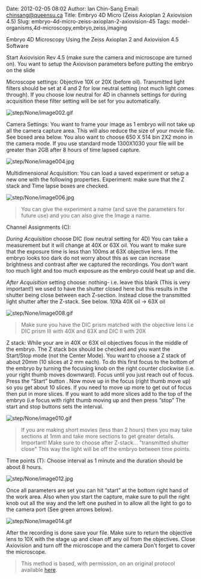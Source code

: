 Date: 2012-02-05 08:02
Author: Ian Chin-Sang
Email: chinsang@queensu.ca
Title: Embryo 4D Micro (Zeiss Axioplan 2 Axiovision 4.5)
Slug: embryo-4d-micro-zeiss-axioplan-2-axiovision-45
Tags: model-organisms,4d-microscopy,embryo,zeiss,imaging

Embryo 4D Microscopy Using the Zeiss Axioplan 2 and Axiovision 4.5 Software









Start Axiovision Rev 4.5 (make sure the camera and microscope are turned on). You want to setup the Axiovison parameters before putting the embryo on the slide



Microscope settings: Objective 10X or 20X (before oil). Transmitted light filters should be set at 4 and 2 for low neutral setting (not much light comes through). If you choose low neutral for 4D in channels settings for during acquisition these filter setting will be set for you automatically. 

![step/None/image002.gif](/static/images/step/None/image002.gif)



Camera Settings: You want to frame your image as 1 embryo will not take up all the camera capture area. This will also reduce the size of your movie file. See boxed area below. You also want to choose 650 X 514 bin 2X2 mono in the camera mode.  If you use standard mode 1300X1030 your file will be greater than 2GB after 8 hours of time lapsed capture.

![step/None/image004.jpg](/static/images/step/None/image004.jpg)



Multidimensional Acquisition: You can load a saved experiment or setup a new one with the following properties. Experiment: make sure that the Z stack and Time lapse boxes are checked. 

![step/None/image006.jpg](/static/images/step/None/image006.jpg)


> You can give the experiment a name (and save the parameters for future use) and you can also give the Image a name.


Channel Assignments (C):

*During Acquisition* choose DIC  (low neutral setting for 4D) You can take a measurement but it will change at 40X or 63X oil. You want to make sure that the exposure time is less than 100ms at 63X objective lens. If the embryo looks too dark do not worry about this as we can increase brightness and contrast after we captured the recordings. You don’t want too much light and too much exposure as the embryo could heat up and die.

*After Acquisition* setting choose: nothing- i.e. leave this blank (This is very important!)  we used to have the shutter closed here but this results in the shutter being close between each Z-section. Instead close the transmitted light shutter after the Z-stack. See below.
10Xà 40X oil -> 63X oil

![step/None/image008.gif](/static/images/step/None/image008.gif)


>Make sure you have the DIC prism matched with the objective lens i.e DIC prism III with  40X and 63X and DIC II with 20X


Z stack: While your are in 40X or 63X oil objectives focus in the middle of the embryo.
The Z stack box should be checked and you want the Start/Stop mode (not the Center Mode). 
You want to choose a Z stack of about 20mm (10 slices at 2 mm each).  To do this first focus to the bottom of the embryo by turning the focusing knob on the right counter clockwise (i.e. your right thumb moves downward).  Focus until you just reach out of focus.  Press the “Start” button . Now move up in the focus (right thumb move up) so you get about 10 slices. If you need to move up more to get out of focus then put in more slices. If you want to add more slices add to the top of the embryo (i.e  focus with right thumb moving up and then press “stop” The start and stop buttons sets the interval.

![step/None/image010.gif](/static/images/step/None/image010.gif)


>If you are making short movies (less than 2 hours) then you may take sections at 1mm and take more sections to get greater details. Important! Make sure to choose after Z-stack... "transmitted shutter close" This way the light will be off the embryo between time points.


Time points (T): Choose interval as 1 minute and the duration should be about 8 hours.

![step/None/image012.jpg](/static/images/step/None/image012.jpg)



Once all parameters are set you can hit “start” at the bottom right hand of the work area.  Also when you start the capture, make sure to pull the right knob out all the way and the left one pushed in to allow all the light to go to the camera port (See green arrows below).

![step/None/image014.gif](/static/images/step/None/image014.gif)



After the recording is done save your file. Make sure to return the objective lens to 10X with the stage up and clean off any oil from the objectives.  Close Axiovision and turn off the microscope and the camera Don't forget to cover the microscope.







>This method is based, with permission, on an original protocol available [here](http://130.15.90.245/4d_video_microscopy.htm).

